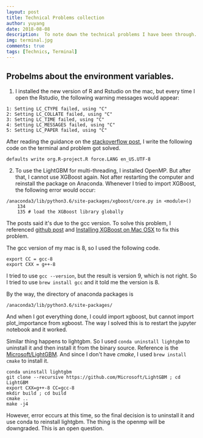 ```yaml
---
layout: post
title: Technical Problems collection
author: yuyang
date: 2018-08-08
description:  To note down the technical problems I have been through.
img: terminal.jpg
comments: true
tags: [Technics, Terminal]
---
```


## Probelms about the environment variables.

1. I installed the new version of R and Rstudio on the mac, but every time I open the Rstudio, 
the following warning messages would appear:
```
1: Setting LC_CTYPE failed, using "C"
2: Setting LC_COLLATE failed, using "C"
3: Setting LC_TIME failed, using "C"
4: Setting LC_MESSAGES failed, using "C"
5: Setting LC_PAPER failed, using "C"
```
After reading the guidance on the [stackoverflow post](https://stackoverflow.com/questions/9689104/installing-r-on-mac-warning-messages-setting-lc-ctype-failed-using-c), I write the following code on the terminal and problem got solved.
```
defaults write org.R-project.R force.LANG en_US.UTF-8
```

2. To use the LightGBM for multi-threading, I installed OpenMP. But after that, I cannot use XGBoost again. Not after restarting the computer and reinstall the package on Anaconda. Whenever I tried to import XGBoost, the following error would occur:
```
/anaconda3/lib/python3.6/site-packages/xgboost/core.py in <module>()
    134 
    135 # load the XGBoost library globally
```
The posts said it's due to the gcc version. To solve this problem, I referenced [github post](https://github.com/dmlc/xgboost/issues/1442) and [Installing XGBoost on Mac OSX](https://www.ibm.com/developerworks/community/blogs/jfp/entry/Installing_XGBoost_on_Mac_OSX?lang=en) to fix this problem.

The gcc version of my mac is 8, so I used the following code.
```
export CC = gcc-8
export CXX = g++-8
```
I tried to use `gcc --version`, but the result is version 9, which is not right. So I tried to use `brew install gcc` and it told me the version is 8.

By the way, the directory of anaconda packages is 
```
/anaconda3/lib/python3.6/site-packages/
```

And when I got everything done, I could import xgboost, but cannot import plot_importance from xgboost. The way I solved this is to restart the jupyter notebook and it worked.

Similar thing happens to lightgbm. So I used `conda uninstall lightgbm` to uninstall it and then install it from the binary source. Reference is the [Microsoft/LightGBM](https://github.com/Microsoft/LightGBM/issues/1369). And since I don't have *cmake*, I used `brew install cmake` to install it.
```
conda uninstall lightgbm
git clone --recursive https://github.com/Microsoft/LightGBM ; cd LightGBM
export CXX=g++-8 CC=gcc-8
mkdir build ; cd build
cmake ..
make -j4
```
However, error eccurs at this time, so the final decision is to uninstall it and use conda to reinstall lightgbm. The thing is the openmp will be downgraded. This is an open question.